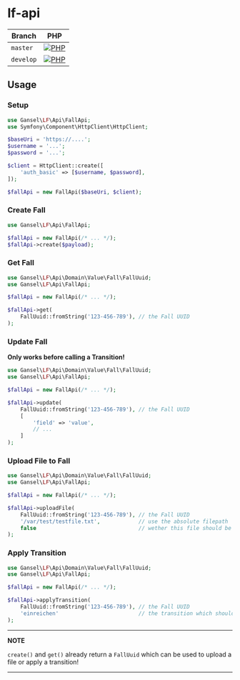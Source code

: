 # lf-api

| Branch    | PHP                                         |
|-----------|---------------------------------------------|
| `master`  | [![PHP][build-status-master-php]][actions]  |
| `develop` | [![PHP][build-status-develop-php]][actions] |

## Usage

### Setup
```php
use Gansel\LF\Api\FallApi;
use Symfony\Component\HttpClient\HttpClient;

$baseUri = 'https://....';
$username = '...';
$password = '...';

$client = HttpClient::create([
    'auth_basic' => [$username, $password],
]);

$fallApi = new FallApi($baseUri, $client);
```

### Create Fall
```php
use Gansel\LF\Api\FallApi;

$fallApi = new FallApi(/* ... */);
$fallApi->create($payload);
```

### Get Fall
```php
use Gansel\LF\Api\Domain\Value\Fall\FallUuid;
use Gansel\LF\Api\FallApi;

$fallApi = new FallApi(/* ... */);

$fallApi->get(
    FallUuid::fromString('123-456-789'), // the Fall UUID
);
```


### Update Fall

**Only works before calling a Transition!**

```php
use Gansel\LF\Api\Domain\Value\Fall\FallUuid;
use Gansel\LF\Api\FallApi;

$fallApi = new FallApi(/* ... */);

$fallApi->update(
    FallUuid::fromString('123-456-789'), // the Fall UUID
    [
        'field' => 'value',
        // ...
    ]
);
```

### Upload File to Fall
```php
use Gansel\LF\Api\Domain\Value\Fall\FallUuid;
use Gansel\LF\Api\FallApi;

$fallApi = new FallApi(/* ... */);

$fallApi->uploadFile(
    FallUuid::fromString('123-456-789'), // the Fall UUID
    '/var/test/testfile.txt',            // use the absolute filepath
    false                                // wether this file should be marked as new in LF or not
);
```

### Apply Transition
```php
use Gansel\LF\Api\Domain\Value\Fall\FallUuid;
use Gansel\LF\Api\FallApi;

$fallApi = new FallApi(/* ... */);

$fallApi->applyTransition(
    FallUuid::fromString('123-456-789'), // the Fall UUID
    'einreichen'                         // the transition which should be applied
);
```

---
**NOTE**

`create()` and `get()` already return a `FallUuid` which can be used to upload a file or apply a transition!

---

[build-status-develop-php]: https://github.com/gansel-rechtsanwaelte/lf-api/workflows/PHP/badge.svg?branch=develop
[build-status-master-php]: https://github.com/gansel-rechtsanwaelte/lf-api/workflows/PHP/badge.svg?branch=master

[actions]: https://github.com/gansel-rechtsanwaelte/lf/actions
